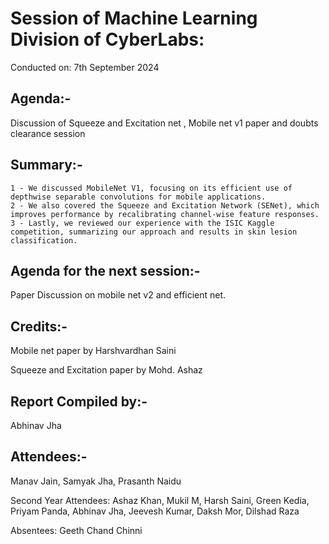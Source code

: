 # Session of Machine Learning Division of CyberLabs:

Conducted on: 7th September 2024

## Agenda:- 

Discussion of Squeeze and Excitation net , Mobile net v1 paper and doubts clearance session

## Summary:-

	1 - We discussed MobileNet V1, focusing on its efficient use of depthwise separable convolutions for mobile applications.
	2 - We also covered the Squeeze and Excitation Network (SENet), which improves performance by recalibrating channel-wise feature responses.
 	3 - Lastly, we reviewed our experience with the ISIC Kaggle competition, summarizing our approach and results in skin lesion classification.

## Agenda for the next session:-

Paper Discussion on mobile net v2 and efficient net.

## Credits:-

Mobile net paper by Harshvardhan Saini

Squeeze and Excitation paper by Mohd. Ashaz

## Report Compiled by:-

Abhinav Jha

## Attendees:-

Manav Jain, Samyak Jha, Prasanth Naidu

Second Year Attendees: Ashaz Khan, Mukil M, Harsh Saini, Green Kedia, Priyam Panda, Abhinav Jha, Jeevesh Kumar, Daksh Mor, Dilshad Raza

Absentees: Geeth Chand Chinni
